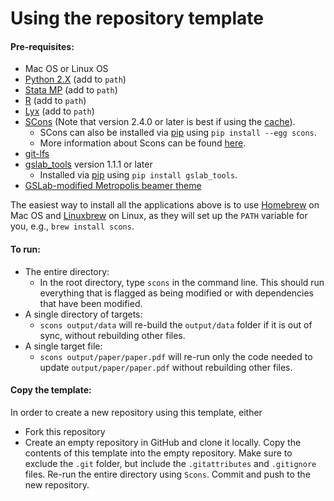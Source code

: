Using the repository template
=============================

#### Pre-requisites:

 - Mac OS or Linux OS
 - [Python 2.X](https://www.python.org) (add to `path`)
 - [Stata MP](http://www.stata.com/statamp/) (add to `path`)
 - [R](https://www.r-project.org/) (add to `path`)
 - [Lyx](https://www.lyx.org/) (add to `path`)
 - [SCons](http://scons.org/) (Note that version 2.4.0 or later is best if using the [cache](http://scons.org/doc/2.0.1/HTML/scons-user/c4213.html)).
    - SCons can also be installed via [pip](https://pip.pypa.io/en/stable/) using `pip install --egg scons`.
    - More information about Scons can be found [here](https://github.com/gslab-econ/ra-manual/wiki/SCons).
 - [git-lfs](https://git-lfs.github.com/)
 - [gslab_tools](https://pypi.python.org/pypi/GSLab_Tools) version 1.1.1 or later
    - Installed via [pip](https://pip.pypa.io/en/stable/) using `pip install gslab_tools`.
- [GSLab-modified Metropolis beamer theme](https://github.com/gslab-econ/gslab_latex)

The easiest way to install all the applications above is to use [Homebrew](http://brew.sh/) on Mac OS and [Linuxbrew](http://linuxbrew.sh/) on Linux, as they will set up the `PATH` variable for you, e.g., `brew install scons`.

#### To run:
 - The entire directory:
    - In the root directory, type `scons` in the command line. This should run everything that is flagged as being modified or with dependencies that have been modified.
 - A single directory of targets:
    - `scons output/data` will re-build the `output/data` folder if it is out of sync, without rebuilding other files.
 - A single target file:
    - `scons output/paper/paper.pdf` will re-run only the code needed to update `output/paper/paper.pdf` without rebuilding other files.

#### Copy the template:
In order to create a new repository using this template, either
- Fork this repository
- Create an empty repository in GitHub and clone it locally. Copy the contents of this template into the empty repository. Make sure to exclude the `.git` folder, but include the `.gitattributes` and `.gitignore` files. Re-run the entire directory using `Scons`. Commit and push to the new repository.
